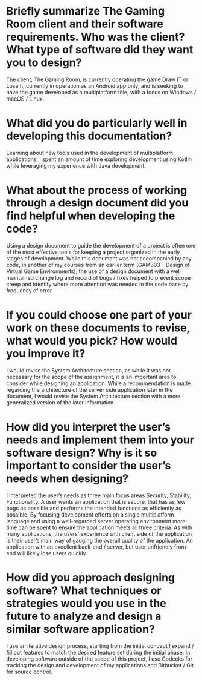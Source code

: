 # Briefly summarize The Gaming Room client and their software requirements. Who was the client? What type of software did they want you to design?
The client, The Gaming Room, is currently operating the game Draw IT or Lose It, currently in operation as an Android app only, and is seeking to have the game developed as a 
multiplatform title, with a focus on Windows / macOS / Linux.
# What did you do particularly well in developing this documentation?
Learning about new tools used in the development of multiplatform applications, I spent an amount of time exploring development using Kotlin while leveraging my experience with Java development.
# What about the process of working through a design document did you find helpful when developing the code?
Using a design document to guide the development of a project is often one of the most effective tools for keeping a project organized in the early stages of development. While this document was not accompanied by any code, in another of my courses from an earlier term (GAM303 – Design of Virtual Game Environments), the use of a design document with a well maintained change log and record of bugs / fixes helped to prevent scope creep and identify where more attention was needed in the code base by frequency of error.
# If you could choose one part of your work on these documents to revise, what would you pick? How would you improve it?
I would revise the System Architecture section, as while it was not necessary for the scope of the assignment, it is an important area to consider while designing an application. While a recommendation is made regarding the architecture of the server side application later in the document, I would revise the System Architecture section with a more generalized version of the later information.
# How did you interpret the user’s needs and implement them into your software design? Why is it so important to consider the user’s needs when designing?
I interpreted the user’s needs as three main focus areas Security, Stability, Functionality. A user wants an application that is secure, that has as few bugs as possible and performs the intended functions as efficiently as possible. By focusing development efforts on a single multiplatform language and using a well-regarded server operating environment more time can be spent to ensure the application meets all three criteria. As with many applications, the users’ experience with client side of the application is their user’s main way of gauging the overall quality of the application. An application with an excellent back-end / server, but user unfriendly front-end will likely lose users quickly.
# How did you approach designing software? What techniques or strategies would you use in the future to analyze and design a similar software application?

I use an iterative design process, starting from the initial concept I expand / fill out features to match the desired feature set during the initial phase. In developing software outside of the scope of this project, I use Codecks for tracking the design and development of my applications and Bitbucket / Git for source control.
